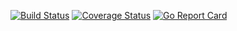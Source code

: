 [![Build Status](https://travis-ci.org/harrisbaird/dailyteedeals.svg?branch=master)](https://travis-ci.org/harrisbaird/dailyteedeals)
[![Coverage Status](https://coveralls.io/repos/github/harrisbaird/dailyteedeals/badge.svg?branch=master)](https://coveralls.io/github/harrisbaird/dailyteedeals?branch=master)
[![Go Report Card](https://goreportcard.com/badge/github.com/harrisbaird/dailyteedeals)](https://goreportcard.com/report/github.com/harrisbaird/dailyteedeals)